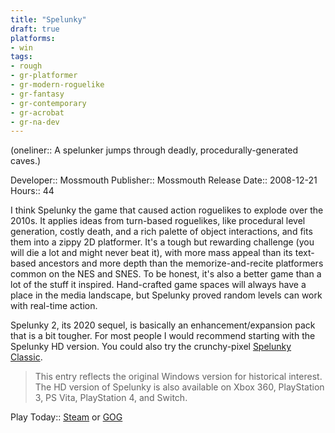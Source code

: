 ```yaml
---
title: "Spelunky"
draft: true
platforms:
- win
tags:
- rough
- gr-platformer
- gr-modern-roguelike 
- gr-fantasy 
- gr-contemporary 
- gr-acrobat 
- gr-na-dev 
---
```


(oneliner:: A spelunker jumps through deadly, procedurally-generated caves.)

Developer:: Mossmouth
Publisher:: Mossmouth
Release Date:: 2008-12-21
Hours:: 44

I think Spelunky the game that caused action roguelikes to explode over the 2010s. It applies ideas from turn-based roguelikes, like procedural level generation, costly death, and a rich palette of object interactions, and fits them into a zippy 2D platformer. It's a tough but rewarding challenge (you will die a lot and might never beat it), with more mass appeal than its text-based ancestors and more depth than the memorize-and-recite platformers common on the NES and SNES. To be honest, it's also a better game than a lot of the stuff it inspired. Hand-crafted game spaces will always have a place in the media landscape, but Spelunky proved random levels can work with real-time action.  
  
Spelunky 2, its 2020 sequel, is basically an enhancement/expansion pack that is a bit tougher. For most people I would recommend starting with the Spelunky HD version. You could also try the crunchy-pixel [Spelunky Classic](https://spelunkyworld.com/original.html).

> This entry reflects the original Windows version for historical interest. The HD version of Spelunky is also available on Xbox 360, PlayStation 3, PS Vita, PlayStation 4, and Switch.

Play Today:: [Steam](https://store.steampowered.com/app/239350/Spelunky/) or [GOG](https://www.gog.com/game/spelunky)